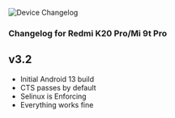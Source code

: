 ![Device Changelog](https://i.imgur.com/C0Wcdr5.png)

### Changelog for Redmi K20 Pro/Mi 9t Pro

## v3.2
- Initial Android 13 build
- CTS passes by default
- Selinux is Enforcing
- Everything works fine 

